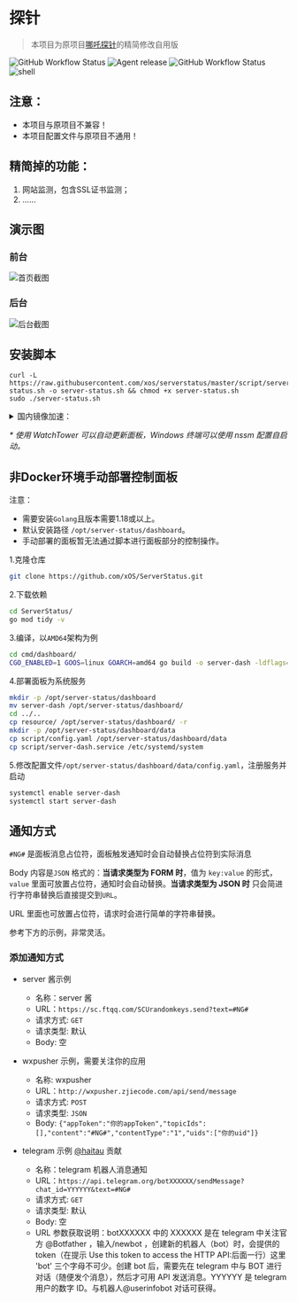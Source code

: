# 探针

> 本项目为原项目[哪吒探针](https://github.com/naiba/nezha)的精简修改自用版

![GitHub Workflow Status](https://img.shields.io/github/actions/workflow/status/xos/serverstatus/dashboard.yml?label=管理面板%20v0.1.39&logo=github&style=for-the-badge) ![Agent release](https://img.shields.io/github/v/release/xOS/ServerStatus?color=brightgreen&label=探针&style=for-the-badge&logo=github) ![GitHub Workflow Status](https://img.shields.io/github/actions/workflow/status/xos/serverstatus/agent.yml?label=探针%20CI&logo=github&style=for-the-badge) ![shell](https://img.shields.io/badge/安装脚本-v0.1.13-brightgreen?style=for-the-badge&logo=linux) 


## 注意：

* 本项目与原项目不兼容！
* 本项目配置文件与原项目不通用！

## 精简掉的功能：

1. 网站监测，包含SSL证书监测；
2. ......

## 演示图

### 前台

![首页截图](https://i.nange.cn/views/2022/05/25/b168b1.png)

### 后台

![后台截图](https://i.nange.cn/views/2022/05/25/fd1b7d.png)

## 安装脚本

```shell
curl -L https://raw.githubusercontent.com/xos/serverstatus/master/script/server-status.sh -o server-status.sh && chmod +x server-status.sh
sudo ./server-status.sh
```

<details>
    <summary>国内镜像加速：</summary>

```shell
curl -L https://fastly.jsdelivr.net/gh/xos/serverstatus@master/script/server-status.sh -o server-status.sh && chmod +x server-status.sh
CN=true sudo ./server-status.sh
```

</details>

_\* 使用 WatchTower 可以自动更新面板，Windows 终端可以使用 nssm 配置自启动。_



## 非Docker环境手动部署控制面板

注意：

* 需要安装`Golang`且版本需要1.18或以上。
* 默认安装路径 `/opt/server-status/dashboard`。
* 手动部署的面板暂无法通过脚本进行面板部分的控制操作。

1.克隆仓库

```bash
git clone https://github.com/xOS/ServerStatus.git
```

2.下载依赖

```bash
cd ServerStatus/
go mod tidy -v
```

3.编译，以`AMD64`架构为例

```bash
cd cmd/dashboard/
CGO_ENABLED=1 GOOS=linux GOARCH=amd64 go build -o server-dash -ldflags="-s -w"
```

4.部署面板为系统服务

```bash
mkdir -p /opt/server-status/dashboard
mv server-dash /opt/server-status/dashboard/
cd ../..
cp resource/ /opt/server-status/dashboard/ -r
mkdir -p /opt/server-status/dashboard/data
cp script/config.yaml /opt/server-status/dashboard/data
cp script/server-dash.service /etc/systemd/system
```

5.修改配置文件`/opt/server-status/dashboard/data/config.yaml`，注册服务并启动

```bash
systemctl enable server-dash
systemctl start server-dash
```
## 通知方式

`#NG#` 是面板消息占位符，面板触发通知时会自动替换占位符到实际消息

Body 内容是`JSON` 格式的：**当请求类型为 FORM 时**，值为 `key:value` 的形式，`value` 里面可放置占位符，通知时会自动替换。**当请求类型为 JSON 时** 只会简进行字符串替换后直接提交到`URL`。

URL 里面也可放置占位符，请求时会进行简单的字符串替换。

参考下方的示例，非常灵活。

### 添加通知方式

   - server 酱示例

     - 名称：server 酱
     - URL：`https://sc.ftqq.com/SCUrandomkeys.send?text=#NG#`
     - 请求方式: `GET`
     - 请求类型: 默认
     - Body: 空

   - wxpusher 示例，需要关注你的应用

     - 名称: wxpusher
     - URL：`http://wxpusher.zjiecode.com/api/send/message`
     - 请求方式: `POST`
     - 请求类型: `JSON`
     - Body: `{"appToken":"你的appToken","topicIds":[],"content":"#NG#","contentType":"1","uids":["你的uid"]}`

   - telegram 示例 [@haitau](https://github.com/haitau) 贡献

     - 名称：telegram 机器人消息通知
     - URL：`https://api.telegram.org/botXXXXXX/sendMessage?chat_id=YYYYYY&text=#NG#`
     - 请求方式: `GET`
     - 请求类型: 默认
     - Body: 空
     - URL 参数获取说明：botXXXXXX 中的 XXXXXX 是在 telegram 中关注官方 @Botfather ，输入/newbot ，创建新的机器人（bot）时，会提供的 token（在提示 Use this token to access the HTTP API:后面一行）这里 'bot' 三个字母不可少。创建 bot 后，需要先在 telegram 中与 BOT 进行对话（随便发个消息），然后才可用 API 发送消息。YYYYYY 是 telegram 用户的数字 ID。与机器人@userinfobot 对话可获得。
